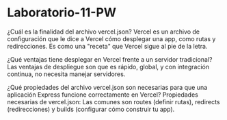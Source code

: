 # Laboratorio-11-PW

¿Cuál es la finalidad del archivo vercel.json?
Vercel es un archivo de configuración que le dice a Vercel 
cómo desplegar una app, como rutas y redirecciones. Es como una "receta" 
que Vercel sigue al pie de la letra.

¿Qué ventajas tiene desplegar en Vercel frente a un servidor tradicional?
Las ventajas de despliegue son que es rápido, global, y con 
integración continua, no necesita manejar servidores.

¿Qué propiedades del archivo vercel.json son necesarias para que una aplicación Express 
funcione correctamente en Vercel?
Propiedades necesarias de vercel.json: Las comunes son routes (definir rutas), 
redirects (redirecciones) y builds (configurar cómo construir tu app).